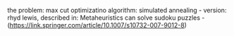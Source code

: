 the problem: max cut 
optimizatino algorithm: simulated annealing
    - version: rhyd lewis, described in: Metaheuristics can solve sudoku puzzles 
    - (https://link.springer.com/article/10.1007/s10732-007-9012-8)